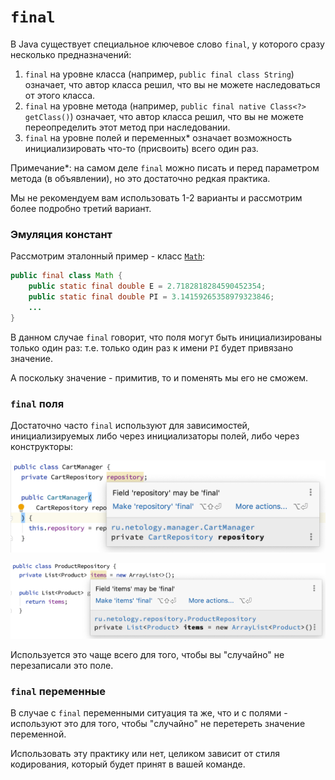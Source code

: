 # `final`

В Java существует специальное ключевое слово `final`, у которого сразу несколько предназначений:
1. `final` на уровне класса (например, `public final class String`) означает, что автор класса решил, что вы не можете наследоваться от этого класса.
1. `final` на уровне метода (например, `public final native Class<?> getClass()`) означает, что автор класса решил, что вы не можете переопределить этот метод при наследовании.
1. `final` на уровне полей и переменных* означает возможность инициализировать что-то (присвоить) всего один раз.

Примечание*: на самом деле `final` можно писать и перед параметром метода (в объявлении), но это достаточно редкая практика.

Мы не рекомендуем вам использовать 1-2 варианты и рассмотрим более подробно третий вариант.

### Эмуляция констант

Рассмотрим эталонный пример - класс [`Math`](https://docs.oracle.com/en/java/javase/11/docs/api/java.base/java/lang/Math.html):
```java
public final class Math {
    public static final double E = 2.7182818284590452354;
    public static final double PI = 3.14159265358979323846;
    ...
}
```

В данном случае `final` говорит, что поля могут быть инициализированы только один раз: т.е. только один раз к имени `PI` будет привязано значение.

А поскольку значение - примитив, то и поменять мы его не сможем.

### `final` поля

Достаточно часто `final` используют для зависимостей, инициализируемых либо через инициализаторы полей, либо через конструкторы:

![](pic/final1.png)

![](pic/final2.png)

Используется это чаще всего для того, чтобы вы "случайно" не перезаписали это поле.

### `final` переменные

В случае с `final` переменными ситуация та же, что и с полями - используют это для того, чтобы "случайно" не перетереть значение переменной.

Использовать эту практику или нет, целиком зависит от стиля кодирования, который будет принят в вашей команде.

